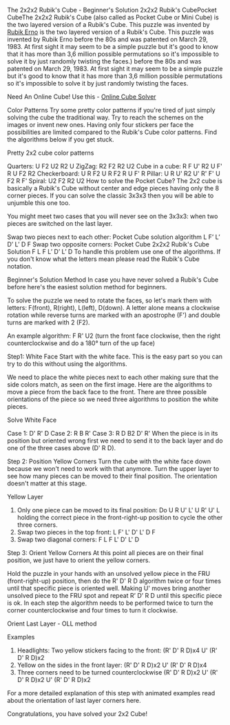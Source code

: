 The 2x2x2 Rubik's Cube - Beginner's Solution
2x2x2 Rubik's CubePocket CubeThe 2x2x2 Rubik's Cube (also called as Pocket Cube or Mini Cube) is the two layered version of a Rubik's Cube. This puzzle was invented by [Rubik Erno](https://ruwix.com/the-rubiks-cube/the-inventor-rubik-erno-1974-budapest-hungary/) is the two layered version of a Rubik's Cube. This puzzle was invented by Rubik Erno before the 80s and was patented on March 29, 1983. At first sight it may seem to be a simple puzzle but it's good to know that it has more than 3,6 million possible permutations so it's impossible to solve it by just randomly twisting the faces.) before the 80s and was patented on March 29, 1983. At first sight it may seem to be a simple puzzle but it's good to know that it has more than 3,6 million possible permutations so it's impossible to solve it by just randomly twisting the faces.

Need An Online Cube! Use this - [Online Cube Solver](https://rubiks-cube-solver.com/2x2/)

Color Patterns
Try some pretty color patterns if you're tired of just simply solving the cube the traditional way. Try to reach the schemes on the images or invent new ones. Having only four stickers per face the possibilities are limited compared to the Rubik's Cube color patterns. Find the algorithms below if you get stuck.

Pretty 2x2 cube color patterns

Quarters: U F2 U2 R2 U
ZigZag: R2 F2 R2 U2
Cube in a cube: R F U' R2 U F' R U F2 R2
Checkerboard: U R F2 U R F2 R U F' R
Pillar: U R U' R2 U' R' F' U F2 R F'
Spiral: U2 F2 R2 U2
How to solve the Pocket Cube?
The 2x2 cube is basically a Rubik's Cube without center and edge pieces having only the 8 corner pieces. If you can solve the classic 3x3x3 then you will be able to unjumble this one too.

You might meet two cases that you will never see on the 3x3x3: when two pieces are switched on the last layer.

Swap two pieces
next to each other:
Pocket Cube solution algorithm
L F’ L’ D’ L’ D F Swap two
opposite corners:
Pocket Cube 2x2x2 Rubik's Cube Solution
F L F L’ D’ L’ D
To handle this problem use one of the algorithms. If you don't know what the letters mean please read the Rubik's Cube notation.

Beginner's Solution Method
In case you have never solved a Rubik's Cube before here's the easiest solution method for beginners.

To solve the puzzle we need to rotate the faces, so let's mark them with letters: F(front), R(right), L(left), D(down). A letter alone means a clockwise rotation while reverse turns are marked with an apostrophe (F') and double turns are marked with 2 (F2).

An example algorithm: F R' U2 (turn the front face clockwise, then the right counterclockwise and do a 180° turn of the up face)

Step1: White Face
Start with the white face. This is the easy part so you can try to do this without using the algorithms.

We need to place the white pieces next to each other making sure that the side colors match, as seen on the first image. Here are the algorithms to move a piece from the back face to the front. There are three possible orientations of the piece so we need three algorithms to position the white pieces.

Solve White Face

Case 1: D' R' D
Case 2: R B R'
Case 3: R D B2 D' R'
When the piece is in its position but oriented wrong first we need to send it to the back layer and do one of the three cases above (D' R D).

Step 2: Position Yellow Corners
Turn the cube with the white face down because we won't need to work with that anymore. Turn the upper layer to see how many pieces can be moved to their final position. The orientation doesn't matter at this stage.

Yellow Layer

1. Only one piece can be moved to its final position: Do U R U' L' U R' U' L holding the correct piece in the front-right-up position to cycle the other three corners.
2. Swap two pieces in the top front: L F' L' D' L' D F
3. Swap two diagonal corners: F L F L' D' L' D

Step 3: Orient Yellow Corners
At this point all pieces are on their final position, we just have to orient the yellow corners.

Hold the puzzle in your hands with an unsolved yellow piece in the FRU (front-right-up) position, then do the R' D' R D algorithm twice or four times until that specific piece is oriented well. Making U' moves bring another unsolved piece to the FRU spot and repeat R’ D’ R D until this specific piece is ok. In each step the algorithm needs to be performed twice to turn the corner counterclockwise and four times to turn it clockwise.

Orient Last Layer - OLL method

Examples
1. Headlights: Two yellow stickers facing to the front: (R' D' R D)x4 U' (R' D' R D)x2
2. Yellow on the sides in the front layer: (R' D' R D)x2 U' (R' D' R D)x4
3. Three corners need to be turned counterclockwise (R' D' R D)x2 U' (R' D' R D)x2 U' (R' D' R D)x2

For a more detailed explanation of this step with animated examples read about the orientation of last layer corners here.

Congratulations, you have solved your 2x2 Cube!
